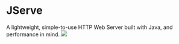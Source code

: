 # JServe
A lightweight, simple-to-use HTTP Web Server built with Java, and performance in mind.
<img src="https://i.ibb.co/3RKzGsw/Adobe-Stock-389747989.jpg" />
